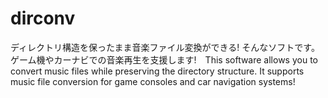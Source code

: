 # dirconv
ディレクトリ構造を保ったまま音楽ファイル変換ができる! そんなソフトです。ゲーム機やカーナビでの音楽再生を支援します!　This software allows you to convert music files while preserving the directory structure. It supports music file conversion for game consoles and car navigation systems!

